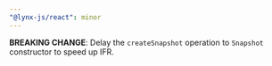 ```yaml
---
"@lynx-js/react": minor
---
```


**BREAKING CHANGE**: Delay the `createSnapshot` operation to `Snapshot` constructor to speed up IFR.
